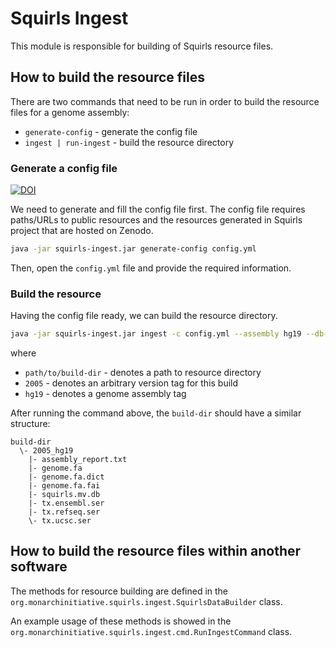 # Squirls Ingest

This module is responsible for building of Squirls resource files.

## How to build the resource files

There are two commands that need to be run in order to build the resource files for a genome assembly:

- `generate-config` - generate the config file
- `ingest | run-ingest` - build the resource directory

### Generate a config file

[![DOI](https://zenodo.org/badge/DOI/10.5281/zenodo.6395954.svg)](https://doi.org/10.5281/zenodo.6395954)

We need to generate and fill the config file first. The config file requires paths/URLs to public resources 
and the resources generated in Squirls project that are hosted on Zenodo.

```bash
java -jar squirls-ingest.jar generate-config config.yml
``` 

Then, open the `config.yml` file and provide the required information.

### Build the resource

Having the config file ready, we can build the resource directory.

```bash
java -jar squirls-ingest.jar ingest -c config.yml --assembly hg19 --db-version 2005 --build-dir path/to/build-dir 
```

where

- `path/to/build-dir` - denotes a path to resource directory
- `2005` - denotes an arbitrary version tag for this build
- `hg19` - denotes a genome assembly tag

After running the command above, the `build-dir` should have a similar structure:

```
build-dir
  \- 2005_hg19
    |- assembly_report.txt    
    |- genome.fa
    |- genome.fa.dict
    |- genome.fa.fai
    |- squirls.mv.db
    |- tx.ensembl.ser
    |- tx.refseq.ser
    \- tx.ucsc.ser
``` 

## How to build the resource files within another software

The methods for resource building are defined in the `org.monarchinitiative.squirls.ingest.SquirlsDataBuilder` class.

An example usage of these methods is showed in the `org.monarchinitiative.squirls.ingest.cmd.RunIngestCommand` class.
